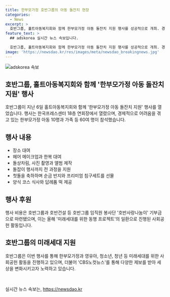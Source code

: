 ```yaml
---
title: 한부모가정 호반그룹의 아동 돌잔치 현장
categories:
  - News
excerpt: >
  호반그룹, 홀트아동복지회와 함께 한부모가정 아동 돌잔치 지원 행사를 성공적으로 개최. 경제적으로 어려움을 겪는 한부모가정 아동 10명과 가족 등 60명 참석. 장소 대여부터 돌잡이 행사까지 모든 과정을 지원하며, 순금 한 돈 반지와 프리미엄 침구세트를 선물로 전달. 행사 비용은 호반그룹과 호반건설 등 임직원 봉사단 호반사랑나눔이 기부금으로 마련. 이는 올해 미래세대를 위한 동행 프로젝트의 일환으로, 한부모가정과 미래세대를 위한 사회공헌 활동을 진행 중. (150자)
feature_text: >
  ## adskorea 실시간 뉴스 속보입니다.

  호반그룹, 홀트아동복지회와 함께 한부모가정 아동 돌잔치 지원 행사를 성공적으로 개최. 경제적으로 어려움을 겪는 한부모가정 아동 10명과 가족 등 60명 참석. 장소 대여부터 돌잡이 행사까지 모든 과정을 지원하며, 순금 한 돈 반지와 프리미엄 침구세트를 선물로 전달. 행사 비용은 호반그룹과 호반건설 등 임직원 봉사단 호반사랑나눔이 기부금으로 마련. 이는 올해 미래세대를 위한 동행 프로젝트의 일환으로, 한부모가정과 미래세대를 위한 사회공헌 활동을 진행 중. (150자)
image: 'https://newsdao.kr/res/images/meta/newsdao_breakingnews.jpg'
---
```


<p><img src="https://newsdao.kr/res/images/meta/newsdao_breakingnews.jpg" alt="adskorea 속보" /></p>

<h2>호반그룹, 홀트아동복지회와 함께 '한부모가정 아동 돌잔치 지원' 행사</h2>

<p data-ke-size="size16">호반그룹이 지난 6일 홀트아동복지회와 함께 '한부모가정 아동 돌잔치 지원' 행사를 열었습니다. 행사는 한국프레스센터 18층 연회장에서 열렸으며, 경제적으로 어려움을 겪고 있는 한부모가정 아동 10명과 가족 등 60여 명이 참석했습니다.</p>

<h2>행사 내용</h2>

<ul>
    <li>장소 대여</li>
    <li>헤어 메이크업과 한복 대여</li>
    <li>돌상차림, 사진 촬영과 앨범 제작</li>
    <li>돌잡이 행사까지 전 과정을 지원</li>
    <li>첫돌을 축하하며 순금 반지와 프리미엄 침구세트를 선물</li>
    <li>양식 코스 식사와 답례품 떡 제공</li>
</ul>

<h2>행사 후원</h2>

<p data-ke-size="size16">행사 비용은 호반그룹과 호반건설 등 호반그룹 임직원 봉사단 '호반사랑나눔이' 기부금으로 마련됐으며, 이는 올해 '미래세대를 위한 동행 프로젝트'의 일환으로 진행된 사회공헌 활동입니다.</p>

<h2>호반그룹의 미래세대 지원</h2>

<p data-ke-size="size16">호반그룹은 이번 행사를 통해 한부모가정과 영유아, 청소년, 청년 등 미래세대를 위한 사회공헌 활동을 진행하고 있으며, 더불어 'CBS노컷뉴스'를 통해 다양한 제보를 받아 세상을 변화시키고자 노력하고 있습니다.</p>

<p data-ke-size="size16">&nbsp;</p>
실시간 뉴스 속보는, <a href="https://newsdao.kr" rel="dofollow">https://newsdao.kr</a>


